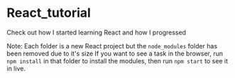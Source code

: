 # React_tutorial
Check out how I started learning React and how I progressed

Note: Each folder is a new React project but the `node_modules` folder has been removed due to it's size
If you want to see a task in the browser, run `npm install` in that folder to install the modules, then run `npm start` to see it in live.